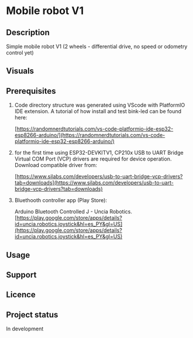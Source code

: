 # Mobile robot V1

## Description
Simple mobile robot V1 (2 wheels - differential drive, no speed or odometry control yet)

## Visuals

## Prerequisites
1. Code directory structure was generated using VScode with PlatformIO IDE extension. A tutorial of how install and test bink-led can be found here:

    [https://randomnerdtutorials.com/vs-code-platformio-ide-esp32-esp8266-arduino/](https://randomnerdtutorials.com/vs-code-platformio-ide-esp32-esp8266-arduino/)

2. for the first time using ESP32-DEVKITV1, CP210x USB to UART Bridge Virtual COM Port (VCP) drivers are required for device operation. Download compatible driver from:

    [https://www.silabs.com/developers/usb-to-uart-bridge-vcp-drivers?tab=downloads](https://www.silabs.com/developers/usb-to-uart-bridge-vcp-drivers?tab=downloads)

3. Bluethooth controller app (Play Store):

    Arduino Bluetooth Controlled J - Uncia Robotics.\
    [https://play.google.com/store/apps/details?id=uncia.robotics.joystick&hl=es_PY&gl=US](https://play.google.com/store/apps/details?id=uncia.robotics.joystick&hl=es_PY&gl=US)

## Usage

## Support

## Licence

## Project status
In development 


